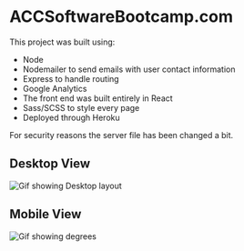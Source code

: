 # ACCSoftwareBootcamp.com

This project was built using:
- Node 
- Nodemailer to send emails with user contact information
- Express to handle routing 
- Google Analytics
- The front end was built entirely in React
- Sass/SCSS to style every page
- Deployed through Heroku

For security reasons the server file has been changed a bit.

## Desktop View 

![Gif showing Desktop layout](./assets/ACC-Desktop.gif)




## Mobile View

![Gif showing degrees](./assets/ACC-Mobile.gif)
